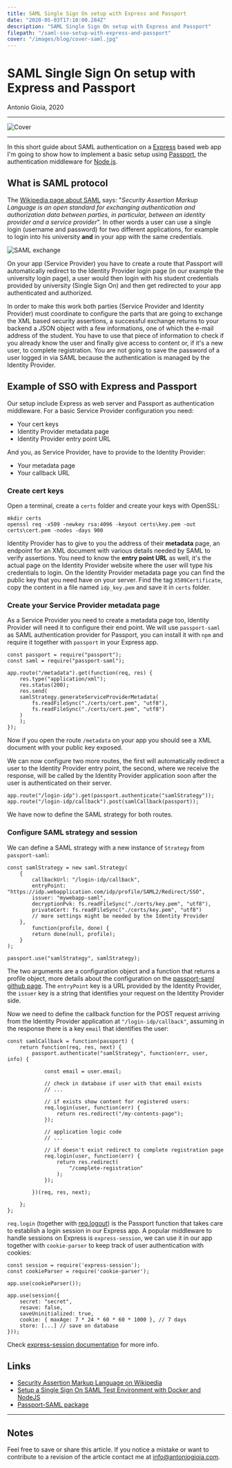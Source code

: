 ```yaml
---
title: SAML Single Sign On setup with Express and Passport
date: "2020-05-03T17:10:00.284Z"
description: "SAML Single Sign On setup with Express and Passport"
filepath: "/saml-sso-setup-with-express-and-passport"
cover: "/images/blog/cover-saml.jpg"
---
```


# SAML Single Sign On setup with Express and Passport

Antonio Gioia, 2020

---

![Cover](https://antoniogioia.com/images/blog/cover-saml.jpg)

---

In this short guide about SAML authentication on a [Express](https://expressjs.com/) based web app I'm going to show how to implement a basic setup using [Passport](http://www.passportjs.org/), the authentication middleware for [Node.js](https://nodejs.org/).

## What is SAML protocol

The [Wikipedia page about SAML](https://en.wikipedia.org/wiki/Security_Assertion_Markup_Language) says: "_Security Assertion Markup Language is an open standard for exchanging authentication and authorization data between parties, in particular, between an identity provider and a service provider_". In other words a user can use a single login (username and password) for two different applications, for example to login into his university **and** in your app with the same credentials.

![SAML exchange](https://antoniogioia.com/images/blog/saml-browser-sso.png)

On your app (Service Provider) you have to create a route that Passport will automatically redirect to the Identity Provider login page (in our example the university login page), a user would then login with his student credentials provided by university (Single Sign On) and then get redirected to your app authenticated and authorized.

In order to make this work both parties (Service Provider and Identity Provider) must coordinate to configure the parts that are going to exchange the XML based security assertions, a successful exchange returns to your backend a JSON object with a few informations, one of which the e-mail address of the student. You have to use that piece of information to check if you already know the user and finally give access to content or, if it's a new user, to complete registration. You are not going to save the password of a user logged in via SAML because the authentication is managed by the Identity Provider.

## Example of SSO with Express and Passport

Our setup include Express as web server and Passport as authentication middleware. For a basic Service Provider configuration you need:

-   Your cert keys
-   Identity Provider metadata page
-   Identity Provider entry point URL

And you, as Service Provider, have to provide to the Identity Provider:

-   Your metadata page
-   Your callback URL

### Create cert keys

Open a terminal, create a `certs` folder and create your keys with OpenSSL:

    mkdir certs
    openssl req -x509 -newkey rsa:4096 -keyout certs\key.pem -out certs\cert.pem -nodes -days 900

Identity Provider has to give to you the address of their **metadata** page, an endpoint for an XML document with various details needed by SAML to verify assertions. You need to know the **entry point URL** as well, it's the actual page on the Identity Provider website where the user will type his credentials to login. On the Identity Provider metadata page you can find the public key that you need have on your server. Find the tag `X509Certificate`, copy the content in a file named `idp_key.pem` and save it in `certs` folder.

### Create your Service Provider metadata page

As a Service Provider you need to create a metadata page too, Identity Provider will need it to configure their end point. We will use `passport-saml` as SAML authentication provider for Passport, you can install it with `npm` and require it together with `passport` in your Express app.

    const passport = require("passport");
    const saml = require("passport-saml");

    app.route("/metadata").get(function(req, res) {
        res.type("application/xml");
        res.status(200);
        res.send(
        samlStrategy.generateServiceProviderMetadata(
            fs.readFileSync("./certs/cert.pem", "utf8"),
            fs.readFileSync("./certs/cert.pem", "utf8")
        )
        );
    });

Now if you open the route `/metadata` on your app you should see a XML document with your public key exposed.

We can now configure two more routes, the first will automatically redirect a user to the Identity Provider entry point, the second, where we receive the response, will be called by the Identity Provider application soon after the user is authenticated on their server.

    app.route("/login-idp").get(passport.authenticate("samlStrategy"));
    app.route("/login-idp/callback").post(samlCallback(passport));

We have now to define the SAML strategy for both routes.

### Configure SAML strategy and session

We can define a SAML strategy with a new instance of `Strategy` from `passport-saml`:

    const samlStrategy = new saml.Strategy(
        {
            callbackUrl: "/login-idp/callback",
            entryPoint: "https://idp.webapplication.com/idp/profile/SAML2/Redirect/SSO",
            issuer: "mywebapp-saml",
            decryptionPvk: fs.readFileSync("./certs/key.pem", "utf8"),
            privateCert: fs.readFileSync("./certs/key.pem", "utf8")
            // more settings might be needed by the Identity Provider
        },
            function(profile, done) {
            return done(null, profile);
        }
    );

    passport.use("samlStrategy", samlStrategy);

The two arguments are a configuration object and a function that returns a profile object, more details about the configuration on the [passport-saml github page](https://github.com/bergie/passport-saml). The `entryPoint` key is a URL provided by the Identity Provider, the `issuer` key is a string that identifies your request on the Identity Provider side.

Now we need to define the callback function for the POST request arriving from the Identity Provider application at `"/login-idp/callback"`, assuming in the response there is a key `email` that identifies the user:

    const samlCallback = function(passport) {
        return function(req, res, next) {
            passport.authenticate("samlStrategy", function(err, user, info) {

                const email = user.email;

                // check in database if user with that email exists
                // ...

                // if exists show content for registered users:
                req.login(user, function(err) {
                    return res.redirect("/my-contents-page");
                });

                // application logic code
                // ...

                // if doesn't exist redirect to complete registration page
                req.login(user, function(err) {
                    return res.redirect(
                        "/complete-registration"
                    );
                });

            })(req, res, next);

        };
    };

`req.login` (together with [req.logout](http://www.passportjs.org/docs/login/)) is the Passport function that takes care to establish a login session in our Express app. A popular middleware to handle sessions on Express is `express-session`, we can use it in our app together with `cookie-parser` to keep track of user authentication with cookies:

    const session = require('express-session');
    const cookieParser = require('cookie-parser');

    app.use(cookieParser());

    app.use(session({
        secret: "secret",
        resave: false,
        saveUninitialized: true,
        cookie: { maxAge: 7 * 24 * 60 * 60 * 1000 }, // 7 days
        store: [...] // save on database
    }));

Check [express-session documentation](https://github.com/expressjs/session) for more info.

## Links

-   [Security Assertion Markup Language on Wikipedia](https://en.wikipedia.org/wiki/Security_Assertion_Markup_Language)
-   [Setup a Single Sign On SAML Test Environment with Docker and NodeJS](https://medium.com/disney-streaming/setup-a-single-sign-on-saml-test-environment-with-docker-and-nodejs-c53fc1a984c9)
-   [Passport-SAML package](http://www.passportjs.org/packages/passport-saml/)

---

## Notes

Feel free to save or share this article. If you notice a mistake or want to contribute to a revision of the article contact me at [info@antoniogioia.com](info@antoniogioia.com).
